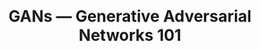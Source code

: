 ---
title: GANs — Generative Adversarial Networks 101
tags: [Deep Learning, Generative Adversarial Nets, Series]
# style : fill, border
style: border
color: info
description: Keras implementations of Generative Adversarial Networks. GANs, DCGAN, CGAN, CCGAN, WGAN, and LSGAN models with MNIST and CIFAR-10 datasets.
external_url: https://medium.com/@mafda_/gans-generative-adversarial-networks-101-8bf8e304585c
---